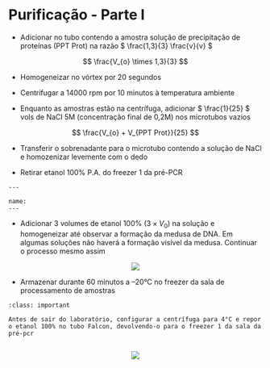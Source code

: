 # Purificação - Parte I 


* Adicionar no tubo contendo a amostra solução de precipitação de proteínas (PPT Prot) na razão $ \frac{1,3}{3} \frac{v}{v} $ 

$$
\frac{V_{o} \times 1,3}{3}
$$

* Homogeneizar no vórtex por 20 segundos 

* Centrifugar a 14000 rpm por 10 minutos à temperatura ambiente

* Enquanto as amostras estão na centrífuga, adicionar $ \frac{1}{25} $ vols de NaCl 5M (concentração final de 0,2M) nos microtubos vazios  

$$
\frac{V_{o} + V_{PPT Prot}}{25}
$$

* Transferir o sobrenadante para o microtubo contendo a solução de NaCl e homozenizar levemente com o dedo

* Retirar etanol 100% P.A. do freezer 1 da pré-PCR

```{figure} https://drive.google.com/uc?id=1PGHff8uNOyofHyRy-OAJ5hfa6OkRY-3G
---

name:
---

```

* Adicionar 3 volumes de etanol 100% ($3 \times V_{0}$) na solução e homogeneizar até observar a formação da medusa de DNA. Em algumas soluções não haverá a formação visível da medusa. Continuar o processo mesmo assim


<p align="center" >
  <img src="https://drive.google.com/uc?id=1Hu2810XOahjFL7DKNOeGgD30OT57__H5" />

</p>


* Armazenar durante 60 minutos a –20°C no freezer da sala de processamento de amostras 


```{admonition} Atenção
:class: important

Antes de sair do laboratório, configurar a centrífuga para 4°C e repor o etanol 100% no tubo Falcon, devolvendo-o para o freezer 1 da sala da pré-pcr 


```
<p align="center" >
  <img src="https://drive.google.com/uc?id=1qD_4EM_r76WH7dKi_AsHI-cMfPdvt80z" />

</p>